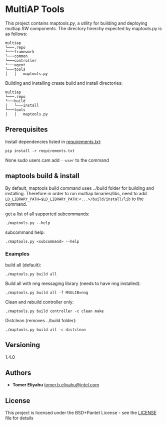 # MultiAP Tools
This project contains maptools.py, a utility for building and deploying multiap SW components.
The directory hirerchy expected by maptools.py is as follows:

```
multiap
└───.repo
└───framework
└───common
└───controller
└───agent
└───tools
│   │   maptools.py
```

Building and installing create build and install directories:
```
multiap
└───.repo
└───build
|   └───install
└───tools
│   │   maptools.py
```


## Prerequisites
<a name="prereq"></a>
Install dependencies listed in [requirements.txt](requirements.txt):

```
pip install -r requirements.txt
```

None sudo users cam add `--user` to the command 

## maptools build & install
By default, maptools build command uses ../build folder for building and installing.
Therefore in order to run multiap binaries/libs, need to add ```LD_LIBRARY_PATH=$LD_LIBRARY_PATH:<...>/build/install/lib``` to the command.

get a list of all supported subcommands:
```
./maptools.py --help
```
subcommand help:
```
./maptools.py <subcommand> --help
```
### Examples
build all (default):
```
./maptools.py build all
```

Build all with nng messaging library (needs to have nng installed):
```
./maptools.py build all -f MSGLIB=nng
```

Clean and rebuild controller only:
```
./maptools.py build controller -c clean make
```

Distclean (removes ../build folder):
```
./maptools.py build all -c distclean
```

## Versioning
<a name="ver"></a>
1.4.0

## Authors
<a name="authors"></a>
* **Tomer Eliyahu**  tomer.b.eliyahu@intel.com

## License
<a name="license"></a>
This project is licensed under the BSD+Pantet License - see the [LICENSE](LICENSE) file for details

